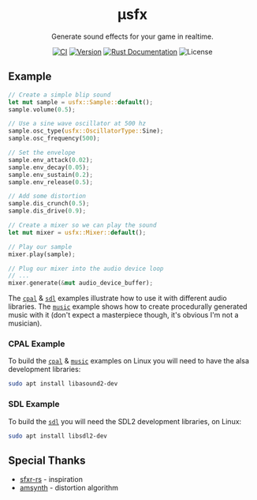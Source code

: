 <h1 align="center">μsfx</h1>
<p align="center">
	Generate sound effects for your game in realtime.
</p>
	
<p align="center">
	<a href="https://github.com/tversteeg/usfx/actions"><img src="https://github.com/tversteeg/usfx/workflows/CI/badge.svg" alt="CI"/></a>
	<a href="https://crates.io/crates/usfx"><img src="https://img.shields.io/crates/v/usfx.svg" alt="Version"/></a>
	<a href="https://docs.rs/usfx"><img src="https://img.shields.io/badge/api-rustdoc-blue.svg" alt="Rust Documentation"/></a>
	<img src="https://img.shields.io/crates/l/usfx.svg" alt="License"/>
	<br/>
</p>

## Example

```rust
// Create a simple blip sound
let mut sample = usfx::Sample::default();
sample.volume(0.5);

// Use a sine wave oscillator at 500 hz
sample.osc_type(usfx::OscillatorType::Sine);
sample.osc_frequency(500);

// Set the envelope
sample.env_attack(0.02);
sample.env_decay(0.05);
sample.env_sustain(0.2);
sample.env_release(0.5);

// Add some distortion
sample.dis_crunch(0.5);
sample.dis_drive(0.9);

// Create a mixer so we can play the sound
let mut mixer = usfx::Mixer::default();

// Play our sample
mixer.play(sample);

// Plug our mixer into the audio device loop
// ...
mixer.generate(&mut audio_device_buffer);
```

The [`cpal`](examples/cpal.rs) & [`sdl`](examples/sdl2.rs) examples illustrate how to use it with different audio libraries. The [`music`](examples/music.rs) example shows how to create procedurally generated music with it (don't expect a masterpiece though, it's obvious I'm not a musician).

### CPAL Example

To build the [`cpal`](examples/cpal.rs) & [`music`](examples/music.rs) examples on Linux you will need to have the alsa development libraries:

```bash
sudo apt install libasound2-dev
```

### SDL Example

To build the [`sdl`](examples/sdl2.rs) you will need the SDL2 development libraries, on Linux:

```bash
sudo apt install libsdl2-dev
```

## Special Thanks

- [sfxr-rs](https://github.com/bzar/sfxr-rs) - inspiration
- [amsynth](https://github.com/amsynth/amsynth) - distortion algorithm
